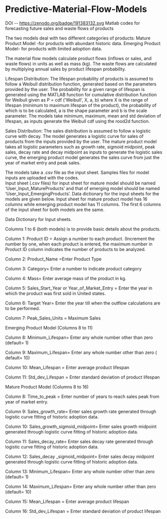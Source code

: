 # Predictive-Material-Flow-Models
DOI -- https://zenodo.org/badge/191383132.svg
Matlab codes for forecasting future sales and waste flows of products

The two models deal with two different categories of products: 
Mature Product Model -for products with abundant historic data.
Emerging Product Model- for products with limited adoption data.

The material flow models calculate product flows (inflows or sales, and waste flows) in units as well as mass (kg).
The waste flows are calculated by multiplying annual sales by product lifespan probability. 

Lifespan Distribution: The lifespan probability of products is assumed to follow a Weibull distribution function, generated based on the parameters provided by the user. 
The probability for a given range of lifespan is generated using the MATLAB function for cumulative distribution function for Weibull given as
P = cdf ('Weibull', X, a, b) where X is the range of lifespan (minimum to maximum lifespan of the product), the probability of which is to be calculated, a is the shape parameter and b is the scale parameter.
The models take minimum, maximum, mean and std deviation of lifespan, as inputs generate the Weibull cdf using the rood2d function. 

Sales Distribution: The sales distribution is assumed to follow a logistic curve with decay. 
The model generates a logistic curve for sales of products from the inputs provided by the user. 
The mature product model takes all logistic parameters such as growth rate, sigmoid midpoint, peak sales, decay rate and decay midpoint as inputs to generate the logistic sales curve, 
the emerging product model generates the sales curve from just the year of market entry and peak sales. 

The models take a .csv file as the input sheet. Samples files for model inputs are uploaded with the codes.  
Input sheet (.csv files)  for input sheet for mature model should be named ‘User_Input_MatureProducts’ and 
that of emerging model should be named ‘User_Input_EmergingProducts’. Data dictionary for the input sheets for the models are given below.
Input sheet for mature product model has 16 columns while emerging product model has 11 columns. 
The first 6 columns of the input sheet for both models are the same.

Data Dictionary for Input sheets.

Columns 1 to 6 (both models) is to provide basic details about the products.

Column 1: Product ID = Assign a number to each product. (Increment the number by one, when each product is entered, the maximum number in Product ID column indicates the number of products to be analyzed.

Column 2: Product_Name =Enter Product Type

Column 3: Category= Enter a number to indicate product category

Column 4: Mass= Enter average mass of the product in kg.

Column 5: Sales_Start_Year or Year_of_Market_Entry = Enter the year in which the product was first sold in United states.

Column 6: Target Year= Enter the year till when the outflow calculations are to be performed.

Column 7: Peak_Sales_Units = Maximum Sales 

Emerging Product Model (Columns 8 to 11) 

Column 8: Minimum_Lifespan= Enter any whole number other than zero (default= 1)

Column 9: Maximum_Lifespan= Enter any whole number other than zero ( default= 10)

Column 10: Mean_Lifespan = Enter average product lifespan

Column 11: Std_dev_Lifespan = Enter standard deviation of product lifespan

Mature Product Model (Columns 8 to 16) 

Column 8: Time_to_peak = Enter number of years to reach sales peak from year of market entry.

Column 9: Sales_growth_rate= Enter sales growth rate generated through logistic curve fitting of historic adoption data.

Column 10: Sales_growth_sigmoid_midpoint= Enter sales growth midpoint generated through logistic curve fitting of historic adoption data.

Column 11: Sales_decay_rate= Enter sales decay rate generated through logistic curve fitting of historic adoption data.

Column 12: Sales_decay _sigmoid_midpoint= Enter sales decay midpoint generated through logistic curve fitting of historic adoption data.

Column 13: Minimum_Lifespan= Enter any whole number other than zero (default= 1)

Column 14: Maximum_Lifespan= Enter any whole number other than zero (default= 10)

Column 15: Mean_Lifespan = Enter average product lifespan

Column 16: Std_dev_Lifespan = Enter standard deviation of product lifespan

